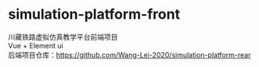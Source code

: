 # simulation-platform-front
川藏铁路虚拟仿真教学平台前端项目<br>
Vue + Element ui<br>
后端项目仓库：https://github.com/Wang-Lei-2020/simulation-platform-rear

